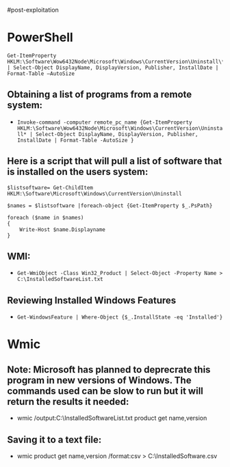 #post-exploitation
# PowerShell

```
Get-ItemProperty HKLM:\Software\Wow6432Node\Microsoft\Windows\CurrentVersion\Uninstall\* | Select-Object DisplayName, DisplayVersion, Publisher, InstallDate | Format-Table –AutoSize
```

## Obtaining a list of programs from a remote system:

- ```Invoke-command -computer remote_pc_name {Get-ItemProperty HKLM:\Software\Wow6432Node\Microsoft\Windows\CurrentVersion\Uninstall* | Select-Object DisplayName, DisplayVersion, Publisher, InstallDate | Format-Table -AutoSize }```

## Here is a script that will pull a list of software that is installed on the users system:

```
$listsoftware= Get-ChildItem HKLM:\Software\Microsoft\Windows\CurrentVersion\Uninstall

$names = $listsoftware |foreach-object {Get-ItemProperty $_.PsPath}

foreach ($name in $names)
{
    Write-Host $name.Displayname
}
```

## WMI:

- ```Get-WmiObject -Class Win32_Product | Select-Object -Property Name > C:\InstalledSoftwareList.txt ```

## Reviewing Installed Windows Features

- ```Get-WindowsFeature | Where-Object {$_.InstallState -eq 'Installed'}```

# Wmic 

## Note: Microsoft has planned to deprecrate this program in new versions of Windows. The commands used can be slow to run but it will return the results it needed:

- wmic /output:C:\InstalledSoftwareList.txt product get name,version

## Saving it to a text file:

- wmic product get name,version /format:csv > C:\InstalledSoftware.csv